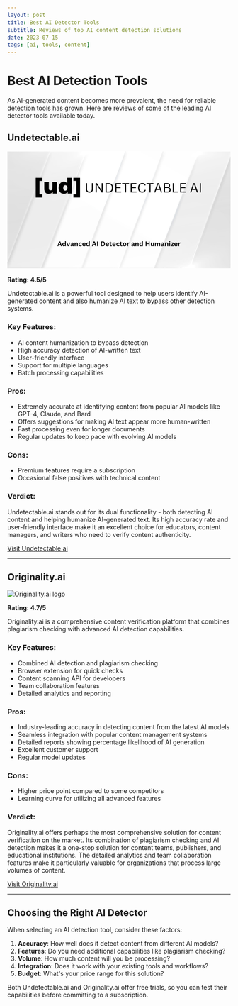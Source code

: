 ```yaml
---
layout: post
title: Best AI Detector Tools
subtitle: Reviews of top AI content detection solutions
date: 2023-07-15
tags: [ai, tools, content]
---
```


# Best AI Detection Tools

As AI-generated content becomes more prevalent, the need for reliable detection tools has grown. Here are reviews of some of the leading AI detector tools available today.

## Undetectable.ai

![Undetectable.ai logo](/images/undetectable-ai-logo.png)

**Rating: 4.5/5**

Undetectable.ai is a powerful tool designed to help users identify AI-generated content and also humanize AI text to bypass other detection systems.

### Key Features:
- AI content humanization to bypass detection
- High accuracy detection of AI-written text
- User-friendly interface
- Support for multiple languages
- Batch processing capabilities

### Pros:
- Extremely accurate at identifying content from popular AI models like GPT-4, Claude, and Bard
- Offers suggestions for making AI text appear more human-written
- Fast processing even for longer documents
- Regular updates to keep pace with evolving AI models

### Cons:
- Premium features require a subscription
- Occasional false positives with technical content

### Verdict:
Undetectable.ai stands out for its dual functionality - both detecting AI content and helping humanize AI-generated text. Its high accuracy rate and user-friendly interface make it an excellent choice for educators, content managers, and writers who need to verify content authenticity.

[Visit Undetectable.ai](https://undetectable.ai/)

---

## Originality.ai

![Originality.ai logo](/images/originality-ai-logo.png)

**Rating: 4.7/5**

Originality.ai is a comprehensive content verification platform that combines plagiarism checking with advanced AI detection capabilities.

### Key Features:
- Combined AI detection and plagiarism checking
- Browser extension for quick checks
- Content scanning API for developers
- Team collaboration features
- Detailed analytics and reporting

### Pros:
- Industry-leading accuracy in detecting content from the latest AI models
- Seamless integration with popular content management systems
- Detailed reports showing percentage likelihood of AI generation
- Excellent customer support
- Regular model updates

### Cons:
- Higher price point compared to some competitors
- Learning curve for utilizing all advanced features

### Verdict:
Originality.ai offers perhaps the most comprehensive solution for content verification on the market. Its combination of plagiarism checking and AI detection makes it a one-stop solution for content teams, publishers, and educational institutions. The detailed analytics and team collaboration features make it particularly valuable for organizations that process large volumes of content.

[Visit Originality.ai](https://originality.ai/)

---

## Choosing the Right AI Detector

When selecting an AI detection tool, consider these factors:

1. **Accuracy**: How well does it detect content from different AI models?
2. **Features**: Do you need additional capabilities like plagiarism checking?
3. **Volume**: How much content will you be processing?
4. **Integration**: Does it work with your existing tools and workflows?
5. **Budget**: What's your price range for this solution?

Both Undetectable.ai and Originality.ai offer free trials, so you can test their capabilities before committing to a subscription. 